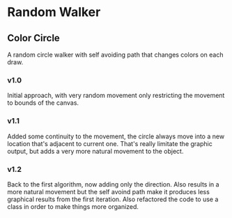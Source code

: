 # Random Walker
## Color Circle
A random circle walker with self avoiding path that changes colors on each draw.

### v1.0
Initial approach, with very random movement only restricting the movement to bounds of the canvas.

### v1.1
Added some continuity to the movement, the circle always move into a new location that's adjacent to current one. That's really limitate the graphic output, but adds a very more natural movement to the object.

### v1.2
Back to the first algorithm, now adding only the direction. Also results in a more natural movement but the self avoind path make it produces less graphical results from the first iteration.
Also refactored the code to use a class in order to make things more organized.